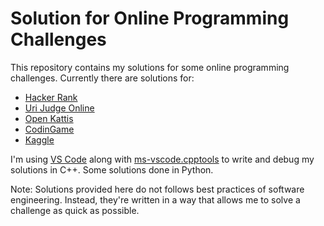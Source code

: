 # Solution for Online Programming Challenges

This repository contains my solutions for some online programming challenges. Currently there are solutions for:
* [Hacker Rank](https://www.hackerrank.com/)
* [Uri Judge Online](https://www.urionlinejudge.com.br)
* [Open Kattis](https://open.kattis.com)
* [CodinGame](https://www.codingame.com)
* [Kaggle](https://www.kaggle.com)

I'm using [VS Code](https://code.visualstudio.com/download) along with [ms-vscode.cpptools](https://marketplace.visualstudio.com/items?itemName=ms-vscode.cpptools) to write and debug my solutions in C++. Some solutions done in Python.

Note: Solutions provided here do not follows best practices of software engineering. Instead, they're written in a way that allows me to solve a challenge as quick as possible.